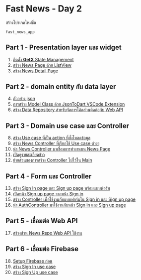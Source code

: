 
# Fast News - Day 2

สร้างโปรเจคใหม่ชื่อ 

```bash
fast_news_app
```

## Part 1 - Presentation layer และ widget

1. [ติดตั้ง **GetX** State Management](1-setup-getx.md) 
2. [สร้าง News Page ด้วย ListView ](2-create-news-page.md)
3. [สร้าง News Detail Page](3-create-news-detail.md)

## Part 2 - domain entity กับ data layer

4. [ตัวอย่าง json](4-json-example.md) 
5. [การสร้าง Model Class ด้วย JsonToDart VSCode Extension](5-json-to-dart.md)
6. [สร้าง Data Repository สำหรับจัดการโค้ดส่วนติดต่อกับ Web API](6-create-data-repository.md)

## Part 3 - Domain use case และ Controller

8. [สร้าง Use case ที่เป็น action ที่สั่งโหลดข้อมูล](8-create-use-case.md)
9. [สร้าง News Controller ที่เรียกใช้ Use case ต่างๆ](9-create-news-controller.md)
10. [นำ News Controller มาเชื่อมการทำงานบน News Page](10-connect-controller.md)
11. [เปิดดูรายละเอียดข่าว](11-open-news-detail.md)
12. [ย้ายส่วนของการสร้าง Controller ไปไว้ใน Main](12-move-controller-to-main.md)

## Part 4 - Form และ Controller

13. [สร้าง Sign In page และ Sign up page พร้อมแบบฟอร์ม](13-create-sign-in-page.md)
14. [เปิดหน้า Sign up page จากหน้า Sign in](14-open-create-account.md) 
15. [สร้าง Controller เพื่อใช้งานกับแบบฟอร์มใน Sign in และ Sign up page](15-auth-controller.md)
16. [นำ AuthController มาใช้งานกับหน้า Sign in และ Sign up page](16-setup-auth-controller.md)

## Part 5 - เชื่อมต่อ Web API 

17. [สร้างส่วน News Repo Web API ใช้งาน](17-get-connect.md)

## Part 6 - เชื่อมต่อ Firebase

18. [Setup Firebase ก่อน](18-setup-firebase.md)
19. [สร้าง Sign In use case](19-sign-in-use-case.md)
20. [สร้าง Sign Up use case](20-sign-up-use-case.md)
